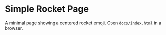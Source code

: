 # Simple Rocket Page

A minimal page showing a centered rocket emoji. Open `docs/index.html` in a browser.
